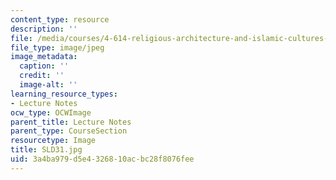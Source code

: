 ```yaml
---
content_type: resource
description: ''
file: /media/courses/4-614-religious-architecture-and-islamic-cultures-fall-2002/3a4ba979d5e4326810acbc28f8076fee_SLD31.jpg
file_type: image/jpeg
image_metadata:
  caption: ''
  credit: ''
  image-alt: ''
learning_resource_types:
- Lecture Notes
ocw_type: OCWImage
parent_title: Lecture Notes
parent_type: CourseSection
resourcetype: Image
title: SLD31.jpg
uid: 3a4ba979-d5e4-3268-10ac-bc28f8076fee
---
```

